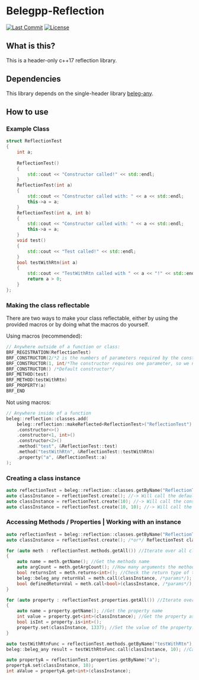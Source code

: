 # Belegpp-Reflection

[![Last Commit](https://img.shields.io/github/last-commit/belegpp/belegpp-reflection?style=for-the-badge)](https://github.com/Git-Curve/belegpp/commits)
[![License](https://img.shields.io/github/license/belegpp/belegpp-reflection?style=for-the-badge)](https://github.com/Git-Curve/belegpp/blob/master/LICENSE)

## What is this?
This is a header-only c++17 reflection library.

## Dependencies
This library depends on the single-header library [beleg-any]([https://github.com/belegpp/belegpp-any](https://github.com/belegpp/belegpp-any)).

## How to use
### Example Class
```cpp
struct ReflectionTest
{
	int a;
	
	ReflectionTest()
	{
		std::cout << "Constructor called!" << std::endl;
	}
	ReflectionTest(int a)
	{
		std::cout << "Constructor called with: " << a << std::endl;
		this->a = a;
	}
	ReflectionTest(int a, int b)
	{
		std::cout << "Constructor called with: " << a << std::endl;
		this->a = a;
	}
	void test()
	{
		std::cout << "Test called!" << std::endl;
	}
	bool testWithRtn(int a)
	{
		std::cout << "TestWithRtn called with " << a << "!" << std::endl;
		return a > 0;
	}
};
```
### Making the class reflectable
There are two ways to make your class reflectable, either by using the provided macros or by doing what the macros do yourself.

Using macros (recommended):
```cpp
// Anywhere outside of a function or class:
BRF_REGISTRATION(ReflectionTest)
BRF_CONSTRUCTOR(2/*2 is the numbers of parameters required by the constructor*/)
BRF_CONSTRUCTOR(1, int/*The constructor requires one parameter, so we need to specify the data-type of the arugment that is required - this is only required for constructors that have one parameter.*/)
BRF_CONSTRUCTOR() /*Default constructor*/
BRF_METHOD(test)
BRF_METHOD(testWithRtn)
BRF_PROPERTY(a)
BRF_END
```

Not using macros:
```cpp
// Anywhere inside of a function
beleg::reflection::classes.add(
	beleg::reflection::makeReflected<ReflectionTest>("ReflectionTest")
	.constructor<>()
	.constructor<1, int>()
	.constructor<2>()
	.method("test", &ReflectionTest::test)
	.method("testWithRtn", &ReflectionTest::testWithRtn)
	.property("a", &ReflectionTest::a)
);
```

### Creating a class instance
```cpp
auto reflectionTest = beleg::reflection::classes.getByName("ReflectionTest");
auto classInstance = reflectionTest.create(); //-> Will call the default constructor
auto classInstance = reflectionTest.create(10); //-> Will call the constructor that takes one argument
auto classInstance = reflectionTest.create(10, 10); //-> Will call the constructor that takes two arguments
```

### Accessing Methods / Properties | Working with an instance
```cpp
auto reflectionTest = beleg::reflection::classes.getByName("ReflectionTest");
auto classInstance = reflectionTest.create(); /*or*/ ReflectionTest classInstance;

for (auto meth : reflectionTest.methods.getAll()) //Iterate over all class methods
{
	auto name = meth.getName(); //Get the methods name
	auto argCount = meth.getArgCount(); //How many arguments the method takes
	bool returnsInt = meth.returns<int>(); //Check the return type of the function
	beleg::beleg_any returnVal = meth.call(classInstance, /*params*/); //Can hold any value
	bool definedReturnVal = meth.call<bool>(classInstance, /*params*/);
}

for (auto property : reflectionTest.properties.getAll()) //Iterate over all class properties
{
	auto name = property.getName(); //Get the property name
	int value = property.get<int>(classInstance); //Get the property as an int
	bool isInt = property.is<int>();
	property.set(classInstance, 1337); //Set the value of the property.
}

auto testWithRtnFunc = reflectionTest.methods.getByName("testWithRtn"); //Get function by name
beleg::beleg_any result = testWithRtnFunc.call(classInstance, 10); //Call the function and store the return value as beleg::beleg_any

auto propertyA = reflectionTest.properties.getByName("a");
propertyA.set(classInstance, 10);
int aValue = propertyA.get<int>(classInstance);
```